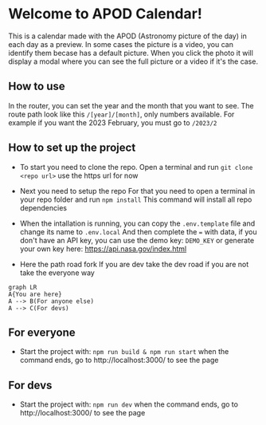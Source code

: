 # Welcome to APOD Calendar!
This is a calendar made with the APOD (Astronomy picture of the day) in each day as a preview. In some cases the picture is a video, you can identify them becase has a default picture.
When you click the photo it will display a modal where you can see the full picture or a video if it's the case.

## How to use
In the router, you can set the year and the month that you want to see.
The route path look like this `/[year]/[month]`, only numbers available.
For example if you want the 2023 February, you must go to `/2023/2`

## How to set up the project
- To start you need to clone the repo.
Open a terminal and run
`git clone <repo url>`
use the https url for now

- Next you need to setup the repo
For that you need to open a terminal in your repo folder and run
`npm install`
This command will install all repo dependencies

- When the intallation is running, you can copy the `.env.template` file and change its name to `.env.local`
And then complete the `=` with data, if you don't have an API key, you can use the demo key: `DEMO_KEY` or generate your own key here: https://api.nasa.gov/index.html

- Here the path road fork
If you are dev take the dev road if you are not take the everyone way
```mermaid
graph LR
A{You are here}
A --> B(For anyone else)
A --> C(For devs)
```
## For everyone
- Start the project with:
`npm run build & npm run start`
when the command ends, go to http://localhost:3000/ to see the page

## For devs
- Start the project with:
`npm run dev`
when the command ends, go to http://localhost:3000/ to see the page